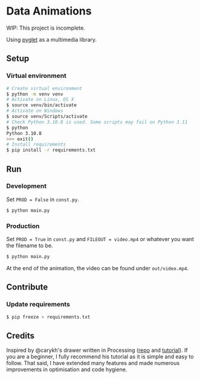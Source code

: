 # Data Animations

WIP: This project is incomplete.

Using [pyglet][3] as a multimedia library.

## Setup

### Virtual environment

```bash
# Create virtual environment
$ python -m venv venv
# Activate on Linux, OS X
$ source venv/bin/activate
# Activate on Windows
$ source venv/Scripts/activate
# Check Python 3.10.8 is used. Some scripts may fail on Python 3.11
$ python
Python 3.10.8
>>> exit()
# Install requirements
$ pip install -r requirements.txt
```

## Run

### Development

Set `PROD = False` in `const.py`.

```bash
$ python main.py
```

### Production

Set `PROD = True` in `const.py` and `FILEOUT = video.mp4` or whatever you want
the filename to be.

```bash
$ python main.py
```

At the end of the animation, the video can be found under `out/video.mp4`.

## Contribute

### Update requirements

```bash
$ pip freeze > requirements.txt
```

## Credits

Inspired by @carykh's drawer written in Processing ([repo][1] and
[tutorial][2]). If you are a beginner, I fully recommend his tutorial as it is
simple and easy to follow. That said, I have extended many features and made
numerous improvements in optimisation and code hygiene.

[1]: https://github.com/carykh/AbacabaTutorialDrawer
[2]: https://www.youtube.com/playlist?list=PLsRQr3mpFF3Khoca0cXA8-_tSloCwlZK8
[3]: https://pyglet.readthedocs.io/en/latest/
